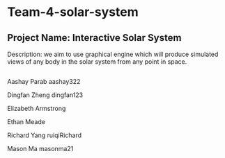 # Team-4-solar-system

## Project Name: Interactive Solar System

Description: we aim to use graphical engine which will produce simulated views of any body in the solar system from any point in space. 

##
Aashay Parab aashay322

Dingfan Zheng dingfan123

Elizabeth Armstrong 

Ethan Meade 

Richard Yang ruiqiRichard

Mason Ma masonma21
